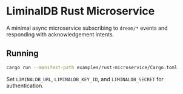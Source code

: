 # LiminalDB Rust Microservice

A minimal async microservice subscribing to `dream/*` events and responding with acknowledgement intents.

## Running

```bash
cargo run --manifest-path examples/rust-microservice/Cargo.toml
```

Set `LIMINALDB_URL`, `LIMINALDB_KEY_ID`, and `LIMINALDB_SECRET` for authentication.
